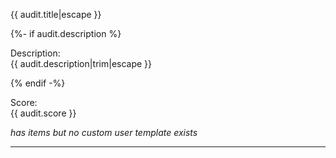
{{ audit.title|escape }}

{%- if audit.description %}

Description:<br>
{{ audit.description|trim|escape }}

{% endif -%}


Score:<br>
{{ audit.score }}
<br>

_has items but no custom user template exists_

---
<br>